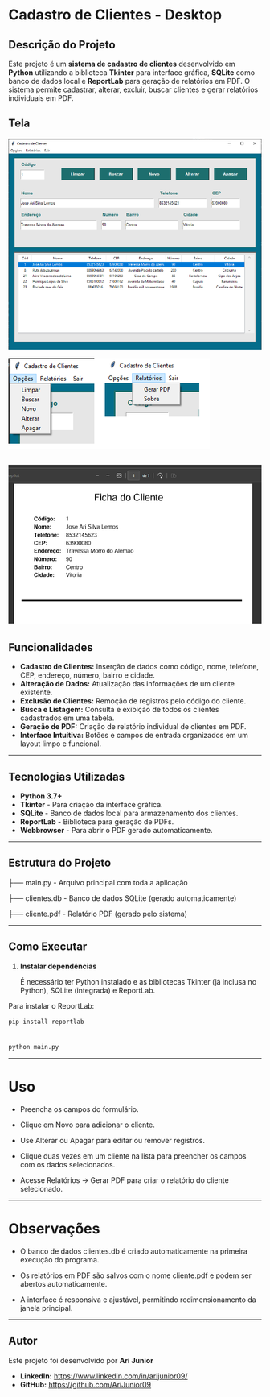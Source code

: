 # Cadastro de Clientes - Desktop

## Descrição do Projeto
Este projeto é um **sistema de cadastro de clientes** desenvolvido em **Python** utilizando a biblioteca **Tkinter** para interface gráfica, **SQLite** como banco de dados local e **ReportLab** para geração de relatórios em PDF. O sistema permite cadastrar, alterar, excluir, buscar clientes e gerar relatórios individuais em PDF.

## Tela
![alt text](image.png)

![alt text](image-1.png)

![alt text](image-2.png)
---

## Funcionalidades

- **Cadastro de Clientes:** Inserção de dados como código, nome, telefone, CEP, endereço, número, bairro e cidade.
- **Alteração de Dados:** Atualização das informações de um cliente existente.
- **Exclusão de Clientes:** Remoção de registros pelo código do cliente.
- **Busca e Listagem:** Consulta e exibição de todos os clientes cadastrados em uma tabela.
- **Geração de PDF:** Criação de relatório individual de clientes em PDF.
- **Interface Intuitiva:** Botões e campos de entrada organizados em um layout limpo e funcional.

---

## Tecnologias Utilizadas

- **Python 3.7+**
- **Tkinter** - Para criação da interface gráfica.
- **SQLite** - Banco de dados local para armazenamento dos clientes.
- **ReportLab** - Biblioteca para geração de PDFs.
- **Webbrowser** - Para abrir o PDF gerado automaticamente.

---

## Estrutura do Projeto

├── main.py     - Arquivo principal com toda a aplicação

├── clientes.db - Banco de dados SQLite (gerado automaticamente)

├── cliente.pdf - Relatório PDF (gerado pelo sistema)


---

## Como Executar

1. **Instalar dependências**
   
   É necessário ter Python instalado e as bibliotecas Tkinter (já inclusa no Python), SQLite (integrada) e ReportLab.

Para instalar o ReportLab:
```bash
pip install reportlab


python main.py
```

---

# Uso

- Preencha os campos do formulário.

- Clique em Novo para adicionar o cliente.

- Use Alterar ou Apagar para editar ou remover registros.

- Clique duas vezes em um cliente na lista para preencher os campos com os dados selecionados.

- Acesse Relatórios → Gerar PDF para criar o relatório do cliente selecionado.

---
# Observações

- O banco de dados clientes.db é criado automaticamente na primeira execução do programa.

- Os relatórios em PDF são salvos com o nome cliente.pdf e podem ser abertos automaticamente.

- A interface é responsiva e ajustável, permitindo redimensionamento da janela principal.

---
## Autor
Este projeto foi desenvolvido por **Ari Junior**

- **LinkedIn:** https://www.linkedin.com/in/arijunior09/
- **GitHub:** https://github.com/AriJunior09
